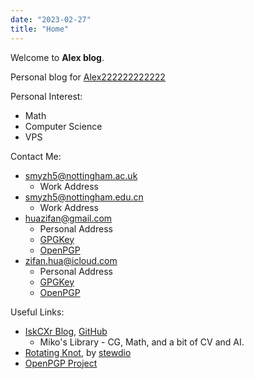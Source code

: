 ```yaml
---
date: "2023-02-27"
title: "Home"
---
```


Welcome to **Alex blog**.

Personal blog for [Alex222222222222](https://github.com/Alex222222222222)

Personal Interest:
* Math
* Computer Science
* VPS

Contact Me:
- smyzh5@nottingham.ac.uk
  - Work Address
- smyzh5@nottingham.edu.cn
  - Work Address
- huazifan@gmail.com
  - Personal Address
  - [GPGKey](/file/gmail_key.asc)
  - [OpenPGP](https://keys.openpgp.org/search?q=huazifan%40gmail.com)
- zifan.hua@icloud.com
  - Personal Address
  - [GPGKey](/file/icloud_key.asc)
  - [OpenPGP](https://keys.openpgp.org/search?q=zifan.hua%40icloud.com)

Useful Links:
- [IskCXr Blog](https://iskxcr.github.io/blog/p/introduction-to-mikos-library/), [GitHub](https://github.com/IskXCr)
  - Miko's Library - CG, Math, and a bit of CV and AI.
- [Rotating Knot](https://github.com/stewdio/cornell-torus), by [stewdio](https://github.com/stewdio)
- [OpenPGP Project](https://keys.openpgp.org/about)
